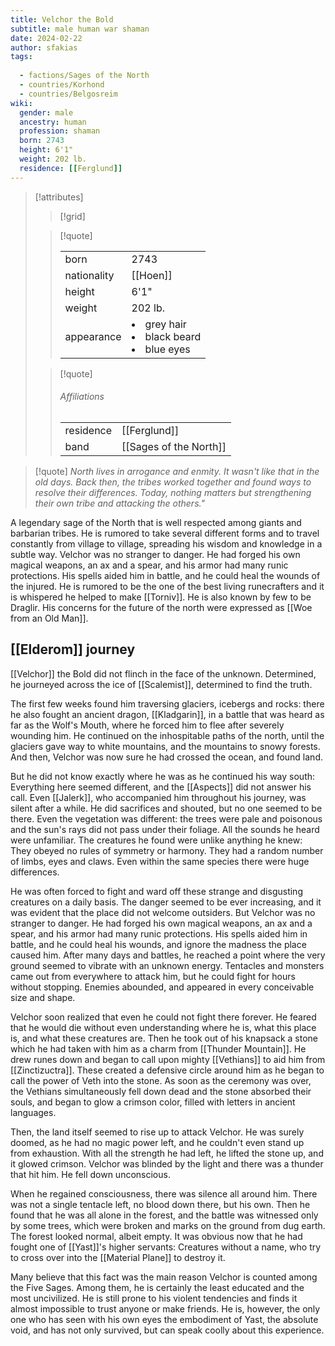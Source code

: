 ```yaml
---
title: Velchor the Bold
subtitle: male human war shaman
date: 2024-02-22
author: sfakias
tags:
  
  - factions/Sages of the North
  - countries/Korhond
  - countries/Belgosreim
wiki:
  gender: male
  ancestry: human
  profession: shaman
  born: 2743
  height: 6'1"
  weight: 202 lb.
  residence: [[Ferglund]]
---
```

> [!attributes] 
> > [!grid]
> >
> > 
> 
> > [!quote]
> >
> > | | |
> > | --- | --- |
> > | born | 2743 |
> > | nationality | [[Hoen]] |
> > | height | 6'1" |
> > | weight | 202 lb. |
> > | appearance | <li>grey hair </li><li> black beard</li><li>blue eyes</li> |
>
> > [!quote]
> > 
> > ###### Affiliations
> > | | |
> > | --- | --- |
> > | residence | [[Ferglund]] |
> > | band | [[Sages of the North]] |

> [!quote] 
> *North lives in arrogance and enmity. It wasn't like that in the old days. Back then, the tribes worked together and found ways to resolve their differences. Today, nothing matters but strengthening their own tribe and attacking the others."*

A legendary sage of the North that is well respected among giants and barbarian tribes. He is rumored to take several different forms and to travel constantly from village to village, spreading his wisdom and knowledge in a subtle way. Velchor was no stranger to danger. He had forged his own magical weapons, an ax and a spear, and his armor had many runic protections. His spells aided him in battle, and he could heal the wounds of the injured. He is rumored to be the one of the best living runecrafters and it is whispered he helped to make [[Torniv]]. He is also known by few to be Draglir. His concerns for the future of the north were expressed as [[Woe from an Old Man]].

## [[Elderom]] journey

[[Velchor]] the Bold did not flinch in the face of the unknown. Determined, he journeyed across the ice of [[Scalemist]], determined to find the truth.

The first few weeks found him traversing glaciers, icebergs and rocks: there he also fought an ancient dragon, [[Kladgarin]], in a battle that was heard as far as the Wolf's Mouth, where he forced him to flee after severely wounding him. He continued on the inhospitable paths of the north, until the glaciers gave way to white mountains, and the mountains to snowy forests. And then, Velchor was now sure he had crossed the ocean, and found land.

But he did not know exactly where he was as he continued his way south: Everything here seemed different, and the [[Aspects]] did not answer his call. Even [[Jalerk]], who accompanied him throughout his journey, was silent after a while. He did sacrifices and shouted, but no one seemed to be there. Even the vegetation was different: the trees were pale and poisonous and the sun's rays did not pass under their foliage. All the sounds he heard were unfamiliar. The creatures he found were unlike anything he knew: They obeyed no rules of symmetry or harmony. They had a random number of limbs, eyes and claws. Even within the same species there were huge differences.

He was often forced to fight and ward off these strange and disgusting creatures on a daily basis. The danger seemed to be ever increasing, and it was evident that the place did not welcome outsiders. But Velchor was no stranger to danger. He had forged his own magical weapons, an ax and a spear, and his armor had many runic protections. His spells aided him in battle, and he could heal his wounds, and ignore the madness the place caused him. After many days and battles, he reached a point where the very ground seemed to vibrate with an unknown energy. Tentacles and monsters came out from everywhere to attack him, but he could fight for hours without stopping. Enemies abounded, and appeared in every conceivable size and shape.

Velchor soon realized that even he could not fight there forever. He feared that he would die without even understanding where he is, what this place is, and what these creatures are. Then he took out of his knapsack a stone which he had taken with him as a charm from [[Thunder Mountain]]. He drew runes down and began to call upon mighty [[Vethians]] to aid him from [[Zinctizuctra]]. These created a defensive circle around him as he began to call the power of Veth into the stone. As soon as the ceremony was over, the Vethians simultaneously fell down dead and the stone absorbed their souls, and began to glow a crimson color, filled with letters in ancient languages.

Then, the land itself seemed to rise up to attack Velchor. He was surely doomed, as he had no magic power left, and he couldn't even stand up from exhaustion. With all the strength he had left, he lifted the stone up, and it glowed crimson. Velchor was blinded by the light and there was a thunder that hit him. He fell down unconscious.

When he regained consciousness, there was silence all around him. There was not a single tentacle left, no blood down there, but his own. Then he found that he was all alone in the forest, and the battle was witnessed only by some trees, which were broken and marks on the ground from dug earth. The forest looked normal, albeit empty. It was obvious now that he had fought one of [[Yast]]'s higher servants: Creatures without a name, who try to cross over into the [[Material Plane]] to destroy it.

Many believe that this fact was the main reason Velchor is counted among the Five Sages. Among them, he is certainly the least educated and the most uncivilized. He is still prone to his violent tendencies and finds it almost impossible to trust anyone or make friends. He is, however, the only one who has seen with his own eyes the embodiment of Yast, the absolute void, and has not only survived, but can speak coolly about this experience.